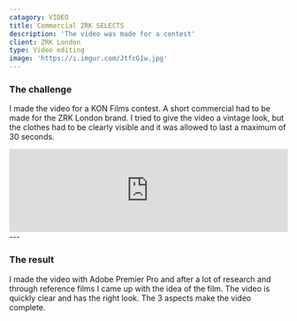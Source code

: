 ```yaml
---
catagory: VIDEO
title: Commercial ZRK SELECTS
description: 'The video was made for a contest'
client: ZRK London
type: Video editing
image: 'https://i.imgur.com/JtfcG1w.jpg'
---
```


### The challenge

I made the video for a KON Films contest. A short commercial had to be made for the ZRK London brand. I tried to give the video a vintage look, but the clothes had to be clearly visible and it was allowed to last a maximum of 30 seconds.

<div class="video-wrapper">
<iframe width="100%" src="https://www.youtube.com/embed/xhT2VBAt_bw?modestbranding=1" title="YouTube video player" frameborder="0" allow="accelerometer; autoplay; clipboard-write; encrypted-media; gyroscope; picture-in-picture" allowfullscreen></iframe>
</div>
---

### The result

I made the video with Adobe Premier Pro and after a lot of research and through reference films I came up with the idea of ​​the film. The video is quickly clear and has the right look. The 3 aspects make the video complete.
